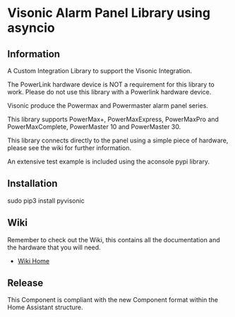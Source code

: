 # Visonic Alarm Panel Library using asyncio

## Information
A Custom Integration Library to support the Visonic Integration.

The PowerLink hardware device is NOT a requirement for this library to work. Please do not use this library with a Powerlink hardware device.

Visonic produce the Powermax and Powermaster alarm panel series.

This library supports PowerMax+, PowerMaxExpress, PowerMaxPro and PowerMaxComplete, PowerMaster 10 and PowerMaster 30.

This library connects directly to the panel using a simple piece of hardware, please see the wiki for further information.

An extensive test example is included using the aconsole pypi library.

## Installation
sudo pip3 install pyvisonic

## Wiki
Remember to check out the Wiki, this contains all the documentation and the hardware that you will need.

- [Wiki Home](https://github.com/davesmeghead/visonic/wiki)

## Release
This Component is compliant with the new Component format within the Home Assistant structure.
